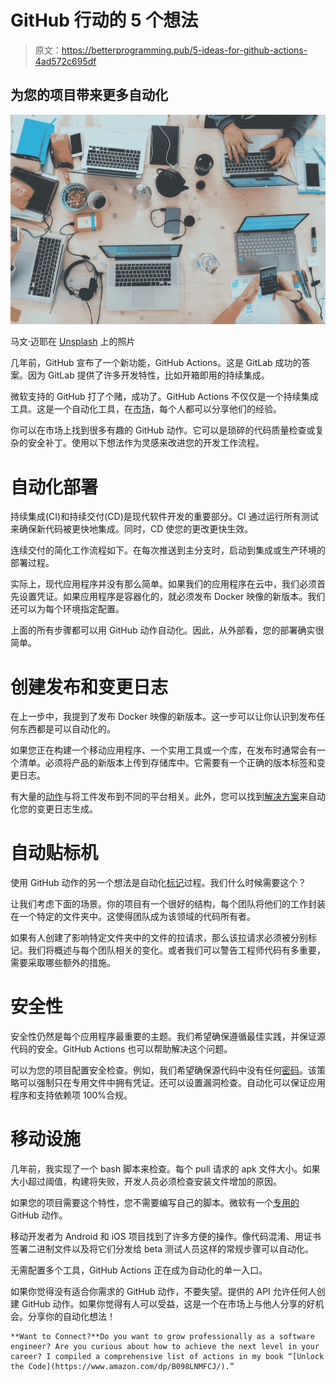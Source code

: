 # GitHub 行动的 5 个想法

> 原文：<https://betterprogramming.pub/5-ideas-for-github-actions-4ad572c695df>

## 为您的项目带来更多自动化

![](img/be348ed520b4d053aaa9e0c6d1e8b9d1.png)

马文·迈耶在 [Unsplash](https://unsplash.com/s/photos/creative-agency?utm_source=unsplash&utm_medium=referral&utm_content=creditCopyText) 上的照片

几年前，GitHub 宣布了一个新功能，GitHub Actions。这是 GitLab 成功的答案。因为 GitLab 提供了许多开发特性，比如开箱即用的持续集成。

微软支持的 GitHub 打了个赌，成功了。GitHub Actions 不仅仅是一个持续集成工具。这是一个自动化工具，在[市场](https://github.com/marketplace?type=actions)，每个人都可以分享他们的经验。

你可以在市场上找到很多有趣的 GitHub 动作。它可以是琐碎的代码质量检查或复杂的安全补丁。使用以下想法作为灵感来改进您的开发工作流程。

# 自动化部署

持续集成(CI)和持续交付(CD)是现代软件开发的重要部分。CI 通过运行所有测试来确保新代码被更快地集成。同时，CD 使您的更改更快生效。

连续交付的简化工作流程如下。在每次推送到主分支时，启动到集成或生产环境的部署过程。

实际上，现代应用程序并没有那么简单。如果我们的应用程序在云中，我们必须首先设置凭证。如果应用程序是容器化的，就必须发布 Docker 映像的新版本。我们还可以为每个环境指定配置。

上面的所有步骤都可以用 GitHub 动作自动化。因此，从外部看，您的部署确实很简单。

# 创建发布和变更日志

在上一步中，我提到了发布 Docker 映像的新版本。这一步可以让你认识到发布任何东西都是可以自动化的。

如果您正在构建一个移动应用程序、一个实用工具或一个库，在发布时通常会有一个清单。必须将产品的新版本上传到存储库中。它需要有一个正确的版本标签和变更日志。

有大量的[动作](https://github.com/marketplace?category=publishing&page=1&type=actions)与将工件发布到不同的平台相关。此外，您可以找到[解决方案](https://github.com/marketplace/actions/release-changelog-builder)来自动化您的变更日志生成。

# 自动贴标机

使用 GitHub 动作的另一个想法是自动化[标记](https://github.com/marketplace/actions/labeler)过程。我们什么时候需要这个？

让我们考虑下面的场景。你的项目有一个很好的结构，每个团队将他们的工作封装在一个特定的文件夹中。这使得团队成为该领域的代码所有者。

如果有人创建了影响特定文件夹中的文件的拉请求，那么该拉请求必须被分别标记。我们将概述与每个团队相关的变化。或者我们可以警告工程师代码有多重要，需要采取哪些额外的措施。

# 安全性

安全性仍然是每个应用程序最重要的主题。我们希望确保遵循最佳实践，并保证源代码的安全。GitHub Actions 也可以帮助解决这个问题。

可以为您的项目配置安全检查。例如，我们希望确保源代码中没有任何[密码](https://github.com/marketplace/actions/check-password)。该策略可以强制只在专用文件中拥有凭证。还可以设置漏洞检查。自动化可以保证应用程序和支持依赖项 100%合规。

# 移动设施

几年前，我实现了一个 bash 脚本来检查。每个 pull 请求的 apk 文件大小。如果大小超过阈值，构建将失败，开发人员必须检查安装文件增加的原因。

如果您的项目需要这个特性，您不需要编写自己的脚本。微软有一个[专用的](https://github.com/marketplace/actions/android-app-size-difference) GitHub 动作。

移动开发者为 Android 和 iOS 项目找到了许多方便的操作。像代码混淆、用证书签署二进制文件以及将它们分发给 beta 测试人员这样的常规步骤可以自动化。

无需配置多个工具，GitHub Actions 正在成为自动化的单一入口。

如果你觉得没有适合你需求的 GitHub 动作，不要失望。提供的 API 允许任何人创建 GitHub 动作。如果你觉得有人可以受益，这是一个在市场上与他人分享的好机会。分享你的自动化想法！

```
**Want to Connect?**Do you want to grow professionally as a software engineer? Are you curious about how to achieve the next level in your career? I compiled a comprehensive list of actions in my book “[Unlock the Code](https://www.amazon.com/dp/B098LNMFCJ/).”
```